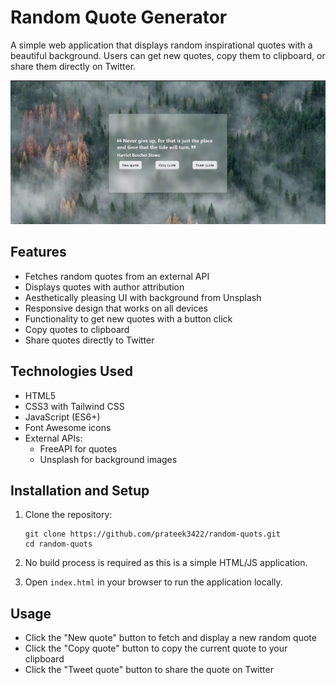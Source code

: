 # Random Quote Generator

A simple web application that displays random inspirational quotes with a beautiful background. Users can get new quotes, copy them to clipboard, or share them directly on Twitter.

![Random Quote Generator Screenshot](image-1.png)

## Features

- Fetches random quotes from an external API
- Displays quotes with author attribution
- Aesthetically pleasing UI with background from Unsplash
- Responsive design that works on all devices
- Functionality to get new quotes with a button click
- Copy quotes to clipboard
- Share quotes directly to Twitter

## Technologies Used

- HTML5
- CSS3 with Tailwind CSS
- JavaScript (ES6+)
- Font Awesome icons
- External APIs:
  - FreeAPI for quotes
  - Unsplash for background images

## Installation and Setup

1. Clone the repository:

   ```
   git clone https://github.com/prateek3422/random-quots.git
   cd random-quots
   ```

2. No build process is required as this is a simple HTML/JS application.

3. Open `index.html` in your browser to run the application locally.

## Usage

- Click the "New quote" button to fetch and display a new random quote
- Click the "Copy quote" button to copy the current quote to your clipboard
- Click the "Tweet quote" button to share the quote on Twitter
